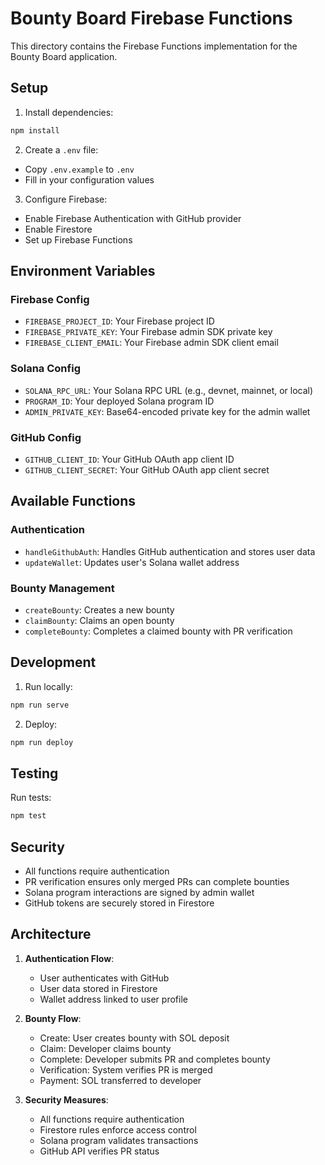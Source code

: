 # Bounty Board Firebase Functions

This directory contains the Firebase Functions implementation for the Bounty Board application.

## Setup

1. Install dependencies:
```bash
npm install
```

2. Create a `.env` file:
- Copy `.env.example` to `.env`
- Fill in your configuration values

3. Configure Firebase:
- Enable Firebase Authentication with GitHub provider
- Enable Firestore
- Set up Firebase Functions

## Environment Variables

### Firebase Config
- `FIREBASE_PROJECT_ID`: Your Firebase project ID
- `FIREBASE_PRIVATE_KEY`: Your Firebase admin SDK private key
- `FIREBASE_CLIENT_EMAIL`: Your Firebase admin SDK client email

### Solana Config
- `SOLANA_RPC_URL`: Your Solana RPC URL (e.g., devnet, mainnet, or local)
- `PROGRAM_ID`: Your deployed Solana program ID
- `ADMIN_PRIVATE_KEY`: Base64-encoded private key for the admin wallet

### GitHub Config
- `GITHUB_CLIENT_ID`: Your GitHub OAuth app client ID
- `GITHUB_CLIENT_SECRET`: Your GitHub OAuth app client secret

## Available Functions

### Authentication
- `handleGithubAuth`: Handles GitHub authentication and stores user data
- `updateWallet`: Updates user's Solana wallet address

### Bounty Management
- `createBounty`: Creates a new bounty
- `claimBounty`: Claims an open bounty
- `completeBounty`: Completes a claimed bounty with PR verification

## Development

1. Run locally:
```bash
npm run serve
```

2. Deploy:
```bash
npm run deploy
```

## Testing

Run tests:
```bash
npm test
```

## Security

- All functions require authentication
- PR verification ensures only merged PRs can complete bounties
- Solana program interactions are signed by admin wallet
- GitHub tokens are securely stored in Firestore

## Architecture

1. **Authentication Flow**:
   - User authenticates with GitHub
   - User data stored in Firestore
   - Wallet address linked to user profile

2. **Bounty Flow**:
   - Create: User creates bounty with SOL deposit
   - Claim: Developer claims bounty
   - Complete: Developer submits PR and completes bounty
   - Verification: System verifies PR is merged
   - Payment: SOL transferred to developer

3. **Security Measures**:
   - All functions require authentication
   - Firestore rules enforce access control
   - Solana program validates transactions
   - GitHub API verifies PR status 